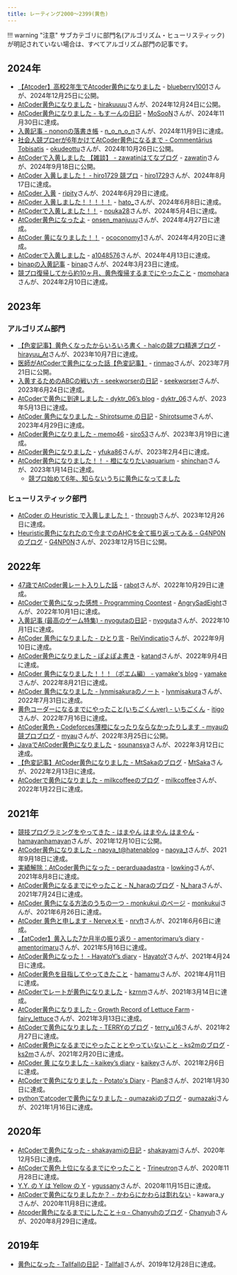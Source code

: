 ```yaml
---
title: レーティング2000〜2399(黄色)
---
```


!!! warning "注意"
    サブカテゴリに部門名(アルゴリズム・ヒューリスティック)が明記されていない場合は、すべてアルゴリズム部門の記事です。

## 2024年

- [【Atcoder】高校2年生でAtcoder黄色になりました](https://qiita.com/bluebery1001/items/3253399ebf287e197346) - [blueberry1001](https://atcoder.jp/users/blueberry1001)さんが、2024年12月25日に公開。
- [AtCoder黄色になりました](https://www.jackapp.jp/blog/d7384dc1-260e-4748-9bb8-bdb648f6f5fa) - [hirakuuuu](https://atcoder.jp/users/hirakuuuu)さんが、2024年12月24日に公開。
- [AtCoder黄色になりました - もすーんの日記](https://mo-sooon.hatenablog.com/entry/2024/12/02/235226) - [MoSooN](https://atcoder.jp/users/MoSooN)さんが、2024年11月30日に達成。
- [入黄記事 - nononの落書き帳](https://nononmath.hatenablog.com/entry/2024/11/10/130322) - [n_o_n_o_n](https://atcoder.jp/users/n_o_n_o_n)さんが、2024年11月9日に達成。
- [社会人競プロerが6年かけてAtCoder黄色になるまで - Commentārius Tobisatis](https://blog.tobisatis.com/2024/10/atcoder-yellow.html) - [okudeottu](https://atcoder.jp/users/okudeottu)さんが、2024年10月26日に公開。
- [AtCoderで入黄しました 【雑談】 - zawatinはてなブログ](https://zawatin.hatenablog.com/entry/2024/09/18/171103) - [zawatin](https://atcoder.jp/users/zawatin)さんが、2024年9月18日に公開。
- [AtCoder 入黄しました！ - hiro1729 競プロ](https://hiro1729.hatenablog.com/entry/2024/08/19/070114) - [hiro1729](https://atcoder.jp/users/hiro1729)さんが、2024年8月17日に達成。
- [AtCoder 入黄](https://ripity.hatenablog.com/entry/2024/06/30/003553) - [ripity](https://atcoder.jp/users/ripity)さんが、2024年6月29日に達成。
- [AtCoder 入黄しました！！！！！](https://hato336.hatenablog.com/entry/2024/06/09/223814) - [hato_](https://atcoder.jp/users/hato_)さんが、2024年6月8日に達成。
- [AtCoderで入黄しました！！](https://qiita.com/nouka28/items/a8b06865331838642ff2) - [nouka28](https://atcoder.jp/users/nouka28)さんが、2024年5月4日に達成。
- [AtCoder黄色になったよ](https://onsen-manjuuu.net/blog/posts/yellow.html) - [onsen_manjuuu](https://atcoder.jp/users/onsen_manjuuu)さんが、2024年4月27日に達成。
- [AtCoder 黄になりました！！](https://ococonomy1.hateblo.jp/entry/2024/04/21/201152) - [ococonomy1](https://atcoder.jp/users/ococonomy1)さんが、2024年4月20日に達成。
- [AtCoderで入黄しました](https://qiita.com/a1048576/items/635a7c2798bbb0d21bef) - [a1048576](https://atcoder.jp/users/a1048576)さんが、2024年4月13日に達成。
- [binapの入黄記事](https://qiita.com/binap/items/ec99b413e77e274116c5) - [binap](https://atcoder.jp/users/binap)さんが、2024年3月23日に達成。
- [競プロ復帰してから約10ヶ月、黄色復帰するまでにやったこと](https://momoharahara.hatenadiary.com/entry/2024/02/11/181024) - [momohara](https://atcoder.jp/users/momohara)さんが、2024年2月10日に達成。

## 2023年

### アルゴリズム部門

- [【色変記事】黄色くなったからいろいろ書く - halcの競プロ精進ブログ](https://halc-kyopro.hatenablog.com/entry/2023/10/19/140719) - [hirayuu_At](https://atcoder.jp/users/hirayuu_At)さんが、2023年10月7日に達成。
- [医師がAtCoderで黄色になった話【色変記事】](https://qiita.com/rinmao_catlover/items/587904effdd410134fcd) - [rinmao](https://atcoder.jp/users/rinmao)さんが、2023年7月21日に公開。
- [入黄するためのABCの戦い方 - seekworserの日記](https://seekworser.hatenablog.com/entry/2023/06/25/120401) - [seekworser](https://atcoder.jp/users/seekworser)さんが、2023年6月24日に達成。
- [AtCoderで黄色に到達しました - dyktr_06’s blog](https://dyktr-06.hatenablog.com/entry/2023/05/14/180446) - [dyktr_06](https://atcoder.jp/users/dyktr_06)さんが、2023年5月13日に達成。
- [AtCoder 黄色になりました - Shirotsume の日記](https://ladywingclover.hatenablog.com/entry/2023/05/02/130948) - [Shirotsume](https://atcoder.jp/users/Shirotsume)さんが、2023年4月29日に達成。
- [AtCoder黄色になりました - memo46](https://bakamono1357.hatenablog.com/entry/2023/03/23/004604) - [siro53](https://atcoder.jp/users/siro53)さんが、2023年3月19日に達成。
- [AtCoder黄色になりました](https://note.com/yfuka86/n/n2d8da12389d7) - [yfuka86](https://atcoder.jp/users/yfuka86)さんが、2023年2月4日に達成。
- [AtCoder黄色になりました！！ - 橙になりたいaquarium](https://shinchankosen.hatenadiary.jp/entry/2023/01/31/204517) - [shinchan](https://atcoder.jp/users/shinchan)さんが、2023年1月14日に達成。
    - [競プロ始めて6年、知らないうちに黄色になってました](https://shinchankosen.hatenadiary.jp/entry/2023/12/09/000012)

### ヒューリスティック部門

- [AtCoder の Heuristic で入黄しました！](https://zenn.dev/through/articles/fc42b36d19ce02) - [through](https://atcoder.jp/users/through)さんが、2023年12月26日に達成。
- [Heuristic黄色になれたので今までのAHCを全て振り返ってみる - G4NP0Nのブログ](https://g4np0n-kyopro.hatenablog.com/entry/2023/12/15/183152) - [G4NP0N](https://atcoder.jp/users/G4NP0N)さんが、2023年12月15日に公開。

## 2022年

- [47歳でAtCoder黄レート入りした話](https://qiita.com/tanaka-a/items/da0b672d50cd7f49a161) - [rabot](https://atcoder.jp/users/rabot)さんが、2022年10月29日に達成。
- [AtCoderで黄色になった感想 - Programming Coontest](https://angrysadeight.hatenablog.com/entry/2022/10/16/000002) - [AngrySadEight](https://atcoder.jp/users/AngrySadEight)さんが、2022年10月1日に達成。
- [入黄記事 (最高のゲーム特集) - nyogutaの日記](https://nyoguta.hatenablog.com/entry/2022/10/01/234938) - [nyoguta](https://atcoder.jp/users/nyoguta)さんが、2022年10月1日に達成。
- [AtCoder 黄色になりました - ひとり言](https://elegy-wedh133.hatenablog.com/entry/2022/09/13/144042) - [ReiVindicatio](https://atcoder.jp/users/ReiVindicatio)さんが、2022年9月10日に達成。
- [AtCoder黄色になりました - ぽよぽよ書き](https://ndndbms.blogspot.com/2022/09/atcoder.html) - [katand](https://atcoder.jp/users/katand)さんが、2022年9月4日に達成。
- [AtCoder 黄色になりました！！！（ポエム編） - yamake's blog](https://yamakeeee.hatenadiary.com/entry/2022/08/22/232657) - [yamake](https://atcoder.jp/users/yamake)さんが、2022年8月21日に達成。
- [AtCoder 黄色になりました - lynmisakuraのノート](https://andoreiji11.hatenadiary.jp/entry/2022/08/02/164301) - [lynmisakura](https://atcoder.jp/users/lynmisakura)さんが、2022年7月31日に達成。
- [黄色コーダーになるまでにやったこと(いちごくんver) - いちごくん](https://ichigokunn.hatenablog.com/entry/2022/07/26/193453) - [itigo](https://atcoder.jp/users/itigo)さんが、2022年7月16日に達成。
- [AtCoder黄色・Codeforces薄橙になったりならなかったりします - myauの競プロブログ](https://myau-atcoder.hatenablog.com/entry/2022/03/25/235830) - [myau](https://atcoder.jp/users/myau)さんが、2022年3月25日に公開。
- [JavaでAtCoder黄色になりました](https://qiita.com/sounansya/items/ca21c45496fa0189d51e) - [sounansya](https://atcoder.jp/users/sounansya)さんが、2022年3月12日に達成。
- [【色変記事】AtCoder黄色になりました - MtSakaのブログ](https://mt-saka.hatenablog.com/entry/2022/02/14/204036) - [MtSaka](https://atcoder.jp/users/MtSaka)さんが、2022年2月13日に達成。
- [AtCoderで黄色になりました - milkcoffeeのブログ](https://milkcoffee.hatenablog.jp/entry/2022/01/25/232438) - [milkcoffee](https://atcoder.jp/users/milkcoffee)さんが、2022年1月22日に達成。

## 2021年

- [競技プログラミングをやってきた - はまやん はまやん はまやん](https://blog.hamayanhamayan.com/entry/2021/12/10/223314) - [hamayanhamayan](https://atcoder.jp/users/hamayanhamayan)さんが、2021年12月10日に公開。
- [AtCoder黄色になりました - naoya_t@hatenablog](https://naoyat.hatenablog.jp/entry/atcoder-yellow) - [naoya_t](https://atcoder.jp/users/naoya_t)さんが、2021年9月18日に達成。
- [実績解除：AtCoder黄色になった - perarduaadastra](https://perarduaadastra.hatenablog.com/entry/2021/08/09/181811) - [lowking](https://atcoder.jp/users/lowking)さんが、2021年8月8日に達成。
- [AtCoder黄色になるまでにやったこと - N_haraのブログ](https://n-hara.hatenablog.com/entry/2021/07/25/172540) - [N_hara](https://atcoder.jp/users/N_hara)さんが、2021年7月24日に達成。
- [AtCoder 黄色になる方法のうちの一つ - monkukui のページ](https://monkukui.hatenablog.com/entry/2021/06/27/164449) - [monkukui](https://atcoder.jp/users/monkukui)さんが、2021年6月26日に達成。
- [AtCoder 黄色と申します - Nerveメモ](https://nrvft.hatenablog.com/entry/2021/06/08/235134) - [nrvft](https://atcoder.jp/users/nrvft)さんが、2021年6月6日に達成。
- [【atCoder】黄入した7か月半の振り返り - amentorimaru’s diary](https://amentorimaru.hatenablog.com/entry/2021/06/25/215100) - [amentorimaru](https://atcoder.jp/users/amentorimaru)さんが、2021年5月16日に達成。
- [AtCoder黄色になった！ - HayatoY’s diary](https://hayatoy.hatenablog.com/entry/2021/04/25/172720) - [HayatoY](https://atcoder.jp/users/HayatoY)さんが、2021年4月24日に達成。
- [AtCoder黄色を目指してやってきたこと](https://qiita.com/hamamu/items/2e342d46d9f54732d42c) - [hamamu](https://atcoder.jp/users/hamamu)さんが、2021年4月11日に達成。
- [AtCoderでレートが黄色になりました](https://zenn.dev/naminodarie/articles/055ccf2fd607b9) - [kzrnm](https://atcoder.jp/users/kzrnm)さんが、2021年3月14日に達成。
- [AtCoder黄色になりました - Growth Record of Lettuce Farm](https://fairy-lettuce.hatenadiary.com/entry/kyopro-colorchange-yellow) - [fairy_lettuce](https://atcoder.jp/users/fairy_lettuce)さんが、2021年3月13日に達成。
- [AtCoderで黄色になりました - TERRYのブログ](https://www.terry-u16.net/entry/atcoder-yellow) - [terry_u16](https://atcoder.jp/users/terry_u16)さんが、2021年2月27日に達成。
- [AtCoder黄色になるまでにやったこととやっていないこと - ks2mのブログ](https://ks2m.hatenablog.com/entry/2021/03/08/230503) - [ks2m](https://atcoder.jp/users/ks2m)さんが、2021年2月20日に達成。
- [AtCoder 黄 になりました - kaikey’s diary](https://kaikey.hatenablog.com/entry/2021/02/08/192647) - [kaikey](https://atcoder.jp/users/kaikey)さんが、2021年2月6日に達成。
- [AtCoderで黄色になりました - Potato's Diary](https://plan8.hatenablog.com/entry/2021/01/31/141818) - [Plan8](https://atcoder.jp/users/Plan8)さんが、2021年1月30日に達成。
- [pythonでatcoderで黄色になりました - qumazakiのブログ](https://qumazaki.hatenablog.com/entry/2021/01/27/224139) - [qumazaki](https://atcoder.jp/users/qumazaki)さんが、2021年1月16日に達成。

## 2020年

- [AtCoderで黄色になった - shakayamiの日記](https://shakayami.hatenablog.com/entry/2020/12/06/020255) - [shakayami](https://atcoder.jp/users/shakayami)さんが、2020年12月5日に達成。
- [AtCoderで黄色上位になるまでにやったこと](https://qiita.com/trineutron/items/f2d676d669db352260e7) - [Trineutron](https://atcoder.jp/users/Trineutron)さんが、2020年11月28日に達成。
- [Y.Y. の Y は Yellow の Y](https://ygussany.hatenablog.com/entry/2020/12/04/000000) - [ygussany](https://atcoder.jp/users/ygussany)さんが、2020年11月15日に達成。
- [AtCoderで黄色になりましたか？ - かわらにかわらは割れない](http://brokentile.hatenablog.com/entry/2020/12/18/073314) - kawara_yさんが、2020年11月8日に達成。
- [Atcoder黄色になるまでにしたこと＋α - Chanyuhのブログ](https://p-chanyuh.hatenablog.com/entry/2020/08/30/135814) - [Chanyuh](https://atcoder.jp/users/Chanyuh)さんが、2020年8月29日に達成。

## 2019年

- [黄色になった - Tallfallの日記](https://tallfall.hatenablog.com/entry/2020/01/07/120053) - [Tallfall](https://atcoder.jp/users/Tallfall)さんが、2019年12月28日に達成。
